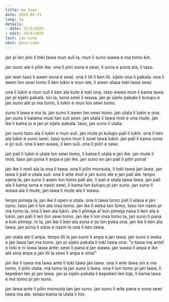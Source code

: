 ```yaml
---
title: ma tomo
date: 2025-05-31
lang: tp
details:
- date: 31/5/2025
- edit: 10/8/2025
last: jan-suno
next: pona-sama
---
```


jan pi len jelo li toki tawa mun suli la, mun li suno wawa e ma tomo kin.

jan suno ale li pilin ike. ona li pini sona e sewi, li sona e pona ala, li taso.

jan wan taso li awen sona e sewi. ona li lili li ken lili. sijelo ona li pakala. ona li awen lon sewi tomo li ken lukin e mun ale, li awen alasa toki tawa sewi.

ona li lukin e mun suli li ken ala kute e toki ona, taso wawa mun li kama tawa jan pi sijelo pakala. sin la, sona sewi li wawa. jan pi sijelo pakala li kulupu e jan suno ale pi ma tomo, li lukin e mun lon sewi tomo.

suno li lawa e ma la, jan suno li awen lon sewi tomo. jan utala li lukin e ona. jan suno li kalama musi tan suli sewi. jan utala li tawa moli e ona mute. jan ike li kama jo e jan pi sijelo pakala. taso, jan suno li utala.

jan suno taso ala li lukin e mun suli. jan mute pi kulupu pali li lukin. ona li ken ala lukin e suno sewi. taso suno mun li suwi tawa lukin. jan pali li kama sona e ijo suli. ona li ken wawa, li ken suli. ona li pilin e sewi.

jan pali li lukin e utala lon sewi tomo, li kama li utala e jan ike. jan mute li moli, taso jan pona li anpa e jan ike. jan suno en jan pali li pilin pona!

jan ike li moli ala la ona li tawa. ona li pilin monsuta, li toki tawa jan lawa. jan lawa li pali e utala suli. ona li wile moli e jan suno ale e jan pali ale. tenpo sama la, jan suno li awen lon tomo pali ale, li pali e utala tawa lawa. jan pali ale li kama sona e nasin sewi, li kama lon kulupu pi jan suno. jan suno li wawa ala li mute; jan lawa li mute ala li wawa.

tenpo pimeja la, jan ike li open e utala. ona li tawa tomo pali li alasa e jan suno. taso jan li lon ala insa tomo. jan ike li weka tan tomo, taso lon nasin pi ma tomo la, ona li ken ala lukin. ale li pimeja a! kon pimeja nasa li ken ala e lukin. jan pali li len lon sewi tomo. jan ike li lon insa tomo la, jan suno li pana e kon pimeja. ni la, jan ike li ken ala sona e ijo lon poka ona. jan ike li ken ala tawa. jan pona li sona e nasin la ona li ken tawa.

jan utala ale li anpa. tenpo lili la jan suno li anpa e jan lawa. jan suno li weka e jan lawa tan ma tomo. jan pi sijelo pakala li toki tawa ona: "o tawa ma ante! o toki e ni tawa lawa ante: sewi li pana e jan wawa. jan wawa li anpa e ike ale sina anpa e jan lili la sewi li anpa e sina!"

jan ike li tawa ma lawa ante li toki tawa jan lawa. ona li wile lawa sin e ma tomo, li pilin utala. ma tomo la jan suno li lawa. ona li lon tomo pi jan lawa, li kepeken len pi jan lawa. jan pi sijelo pakala li kepeken len loje, li kama lawa e ma tomo pi jan suno.

jan lawa ante li pilin monsuta tan jan suno. jan suno li wile pana e sona sewi tawa ma ale. tenpo kama la utala li lon.
